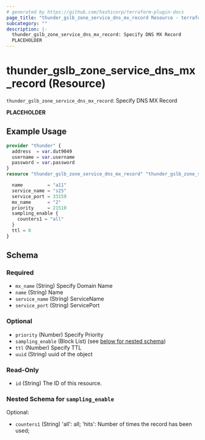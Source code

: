 ```yaml
---
# generated by https://github.com/hashicorp/terraform-plugin-docs
page_title: "thunder_gslb_zone_service_dns_mx_record Resource - terraform-provider-thunder"
subcategory: ""
description: |-
  thunder_gslb_zone_service_dns_mx_record: Specify DNS MX Record
  PLACEHOLDER
---
```


# thunder_gslb_zone_service_dns_mx_record (Resource)

`thunder_gslb_zone_service_dns_mx_record`: Specify DNS MX Record

__PLACEHOLDER__

## Example Usage

```terraform
provider "thunder" {
  address  = var.dut9049
  username = var.username
  password = var.password
}
resource "thunder_gslb_zone_service_dns_mx_record" "thunder_gslb_zone_service_dns_mx_record" {

  name         = "a11"
  service_name = "s25"
  service_port = 33159
  mx_name      = "2"
  priority     = 21510
  sampling_enable {
    counters1 = "all"
  }
  ttl = 0
}
```

<!-- schema generated by tfplugindocs -->
## Schema

### Required

- `mx_name` (String) Specify Domain Name
- `name` (String) Name
- `service_name` (String) ServiceName
- `service_port` (String) ServicePort

### Optional

- `priority` (Number) Specify Priority
- `sampling_enable` (Block List) (see [below for nested schema](#nestedblock--sampling_enable))
- `ttl` (Number) Specify TTL
- `uuid` (String) uuid of the object

### Read-Only

- `id` (String) The ID of this resource.

<a id="nestedblock--sampling_enable"></a>
### Nested Schema for `sampling_enable`

Optional:

- `counters1` (String) 'all': all; 'hits': Number of times the record has been used;


